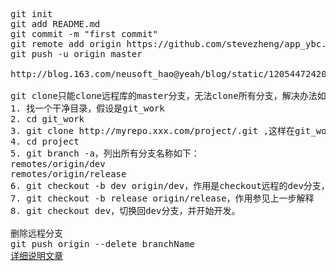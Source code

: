 <pre>
git init
git add README.md
git commit -m "first commit"
git remote add origin https://github.com/stevezheng/app_ybc.git
git push -u origin master

http://blog.163.com/neusoft_hao@yeah/blog/static/120544724201432111051994/

git clone只能clone远程库的master分支，无法clone所有分支，解决办法如下：
1. 找一个干净目录，假设是git_work
2. cd git_work
3. git clone http://myrepo.xxx.com/project/.git ,这样在git_work目录下得到一个project子目录
4. cd project
5. git branch -a，列出所有分支名称如下：
remotes/origin/dev
remotes/origin/release
6. git checkout -b dev origin/dev，作用是checkout远程的dev分支，在本地起名为dev分支，并切换到本地的dev分支
7. git checkout -b release origin/release，作用参见上一步解释
8. git checkout dev，切换回dev分支，并开始开发。

删除远程分支
git push origin --delete branchName
<a href="http://zengrong.net/post/1746.htm">详细说明文章</a>
</pre>
